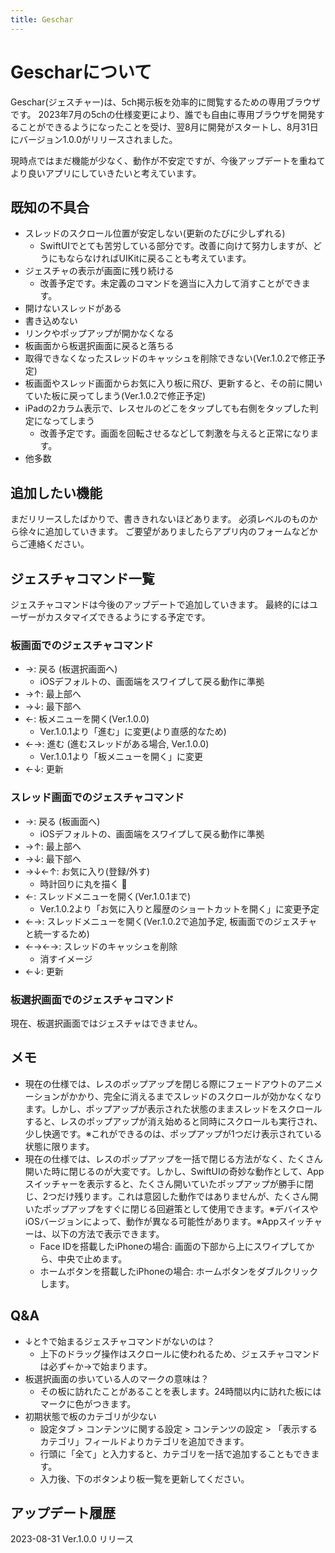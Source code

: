 ```yaml
---
title: Geschar
---
```


# Gescharについて

Geschar(ジェスチャー)は、5ch掲示板を効率的に閲覧するための専用ブラウザです。
2023年7月の5chの仕様変更により、誰でも自由に専用ブラウザを開発することができるようになったことを受け、翌8月に開発がスタートし、8月31日にバージョン1.0.0がリリースされました。

現時点ではまだ機能が少なく、動作が不安定ですが、今後アップデートを重ねてより良いアプリにしていきたいと考えています。

## 既知の不具合

- スレッドのスクロール位置が安定しない(更新のたびに少しずれる)
  - SwiftUIでとても苦労している部分です。改善に向けて努力しますが、どうにもならなければUIKitに戻ることも考えています。
- ジェスチャの表示が画面に残り続ける
  - 改善予定です。未定義のコマンドを適当に入力して消すことができます。
- 開けないスレッドがある
- 書き込めない
- リンクやポップアップが開かなくなる
- 板画面から板選択画面に戻ると落ちる
- 取得できなくなったスレッドのキャッシュを削除できない(Ver.1.0.2で修正予定)
- 板画面やスレッド画面からお気に入り板に飛び、更新すると、その前に開いていた板に戻ってしまう(Ver.1.0.2で修正予定)
- iPadの2カラム表示で、レスセルのどこをタップしても右側をタップした判定になってしまう
  - 改善予定です。画面を回転させるなどして刺激を与えると正常になります。
- 他多数

## 追加したい機能

まだリリースしたばかりで、書ききれないほどあります。
必須レベルのものから徐々に追加していきます。
ご要望がありましたらアプリ内のフォームなどからご連絡ください。

## ジェスチャコマンド一覧

ジェスチャコマンドは今後のアップデートで追加していきます。
最終的にはユーザーがカスタマイズできるようにする予定です。

### 板画面でのジェスチャコマンド

- →: 戻る (板選択画面へ)
  - iOSデフォルトの、画面端をスワイプして戻る動作に準拠
- →↑: 最上部へ
- →↓: 最下部へ
- ←: 板メニューを開く(Ver.1.0.0)
  - Ver.1.0.1より「進む」に変更(より直感的なため)
- ←→: 進む (進むスレッドがある場合, Ver.1.0.0)
  - Ver.1.0.1より「板メニューを開く」に変更
- ←↓: 更新

### スレッド画面でのジェスチャコマンド

- →: 戻る (板画面へ)
  - iOSデフォルトの、画面端をスワイプして戻る動作に準拠
- →↑: 最上部へ
- →↓: 最下部へ
- →↓←↑: お気に入り(登録/外す)
  - 時計回りに丸を描く 🙆
- ←: スレッドメニューを開く(Ver.1.0.1まで)
  - Ver.1.0.2より「お気に入りと履歴のショートカットを開く」に変更予定
- ←→: スレッドメニューを開く(Ver.1.0.2で追加予定, 板画面でのジェスチャと統一するため)
- ←→←→: スレッドのキャッシュを削除
  - 消すイメージ
- ←↓: 更新

### 板選択画面でのジェスチャコマンド

現在、板選択画面ではジェスチャはできません。

## メモ

- 現在の仕様では、レスのポップアップを閉じる際にフェードアウトのアニメーションがかかり、完全に消えるまでスレッドのスクロールが効かなくなります。しかし、ポップアップが表示された状態のままスレッドをスクロールすると、レスのポップアップが消え始めると同時にスクロールも実行され、少し快適です。※これができるのは、ポップアップが1つだけ表示されている状態に限ります。
- 現在の仕様では、レスのポップアップを一括で閉じる方法がなく、たくさん開いた時に閉じるのが大変です。しかし、SwiftUIの奇妙な動作として、Appスイッチャーを表示すると、たくさん開いていたポップアップが勝手に閉じ、2つだけ残ります。これは意図した動作ではありませんが、たくさん開いたポップアップをすぐに閉じる回避策として使用できます。※デバイスやiOSバージョンによって、動作が異なる可能性があります。※Appスイッチャーは、以下の方法で表示できます。
  - Face IDを搭載したiPhoneの場合: 画面の下部から上にスワイプしてから、中央で止めます。
  - ホームボタンを搭載したiPhoneの場合: ホームボタンをダブルクリックします。

## Q&A

- ↓と↑で始まるジェスチャコマンドがないのは？
  - 上下のドラッグ操作はスクロールに使われるため、ジェスチャコマンドは必ず←か→で始まります。
- 板選択画面の歩いている人のマークの意味は？
  - その板に訪れたことがあることを表します。24時間以内に訪れた板にはマークに色がつきます。
- 初期状態で板のカテゴリが少ない
  - 設定タブ > コンテンツに関する設定 > コンテンツの設定 > 「表示するカテゴリ」フィールドよりカテゴリを追加できます。
  - 行頭に「全て」と入力すると、カテゴリを一括で追加することもできます。
  - 入力後、下のボタンより板一覧を更新してください。

## アップデート履歴

2023-08-31 Ver.1.0.0 リリース

